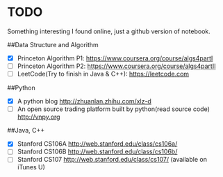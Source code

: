 # TODO
Something interesting I found online, just a github version of notebook.

##Data Structure and Algorithm
- [x] Princeton Algorithm P1: https://www.coursera.org/course/algs4partI
- [ ] Princeton Algorithm P2: https://www.coursera.org/course/algs4partII
- [ ] LeetCode(Try to finish in Java & C++): https://leetcode.com 

##Python
- [x] A python blog http://zhuanlan.zhihu.com/xlz-d
- [ ] An open source trading platform built by python(read source code) http://vnpy.org

##Java, C++
- [x] Stanford CS106A http://web.stanford.edu/class/cs106a/
- [ ] Stanford CS106B http://web.stanford.edu/class/cs106b/
- [ ] Stanford CS107  http://web.stanford.edu/class/cs107/ (available on iTunes U)
